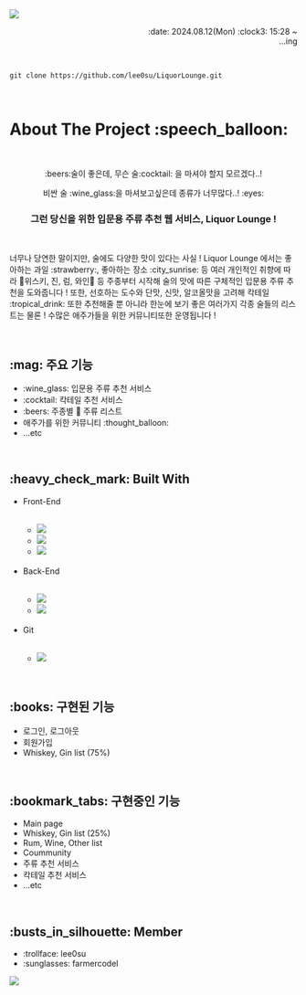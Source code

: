 <img src="https://capsule-render.vercel.app/api?type=waving&color=0:294C71,100:5D8AA8&height=170&section=header&text=Liquor%20Lounge&animation=twinkling&fontSize=40&fontColor=E6E8FA&fontAlignY=35"/>
<p align=right>:date: 2024.08.12(Mon) :clock3: 15:28 ~<br>...ing</p>

<br>

```
git clone https://github.com/lee0su/LiquorLounge.git
```

<br>

<h1>About The Project :speech_balloon:</h1>
<br>
<div align=center>
  <p>:beers:술이 좋은데, 무슨 술:cocktail: 을 마셔야 할지 모르겠다..!</p>
  <p>비싼 술 :wine_glass:을 마셔보고싶은데 종류가 너무많다..! :eyes:</p>
  <h3>그런 당신을 위한 입문용 주류 추천 웹 서비스, Liquor Lounge !</h3>
</div>
<br>
<div>
  <p>너무나 당연한 말이지만, 술에도 다양한 맛이 있다는 사실 ! Liquor Lounge 에서는 좋아하는 과일 :strawberry:, 좋아하는 장소 :city_sunrise: 등 여러 개인적인 취향에 따라 🥃위스키, 진, 럼, 와인🍷 등 주종부터 시작해 술의 맛에 따른 구체적인 입문용 주류 추천을 도와줍니다 ! 또한, 선호하는 도수와 단맛, 신맛, 알코올맛을 고려해 칵테일 :tropical_drink: 또한 추천해줄 뿐 아니라 한눈에 보기 좋은 여러가지 각종 술들의 리스트는 물론 ! 수많은 애주가들을 위한 커뮤니티또한 운영됩니다 ! </p>
</div>
<br>

<h2>:mag: 주요 기능</h2>
<ul>
  <li>:wine_glass: 입문용 주류 추천 서비스</li>
  <li>:cocktail: 칵테일 추천 서비스</li>
  <li>:beers: 주종별 🥃 주류 리스트</li>
  <li>애주가를 위한 커뮤니티 :thought_balloon:</li>
  <li>...etc</li>
</ul>

<br>

<h2>:heavy_check_mark: Built With</h2>
<ul> 
  <li>Front-End</li>
  <br>
  <ul>
    <li><img src="https://img.shields.io/badge/HTML5-E34F26?style=for-the-badge&logo=HTML5&logoColor=white"></li>
    <li><img src="https://img.shields.io/badge/CSS3-%231572B6?style=for-the-badge&logo=CSS3&logoColor=white"></li>
    <li><img src="https://img.shields.io/badge/javascript-%23323330?style=for-the-badge&logo=JavaScript&logoColor=%23F7DF1E"></li>
  </ul>
  <br>
  <li>Back-End</li>
  <br>
  <ul>
    <li><img src="https://img.shields.io/badge/Spring%20Boot-6DB33F?style=for-the-badge&logo=Spring%20Boot&logoColor=black"></li>
    <li><img src="https://img.shields.io/badge/mysql-4479A1.svg?style=for-the-badge&logo=mysql&logoColor=white"></li>
  </ul>
  <br>
  <li>Git</li>
  <br>
  <ul> 
    <li><img src="https://img.shields.io/badge/github-%23121011.svg?style=for-the-badge&logo=github&logoColor=white"></li>
  </ul>
</ul>

<br>

<h2>:books: 구현된 기능</h2>
<ul>
  <li>로그인, 로그아웃</li>
  <li>회원가입</li>
  <li>Whiskey, Gin list (75%)</li>
</ul>

<br>

<h2>:bookmark_tabs: 구현중인 기능</h2>
<ul>
  <li>Main page</li>
  <li>Whiskey, Gin list (25%)</li>
  <li>Rum, Wine, Other list</li>
  <li>Coummunity</li>
  <li>주류 추천 서비스</li>
  <li>칵테일 추천 서비스</li>
  <li>...etc</li>
</ul>
<br>

<h2>:busts_in_silhouette: Member</h2>
<ul>
  <li>:trollface: lee0su</li>
  <li>:sunglasses: farmercodel</li>
</ul>

<img src="https://capsule-render.vercel.app/api?type=waving&color=0:294C71,100:5D8AA8&height=170&section=footer&text=Liquor%20Lounge&animation=twinkling&fontSize=40&fontColor=E6E8FA&fontAlignY=70"/>
